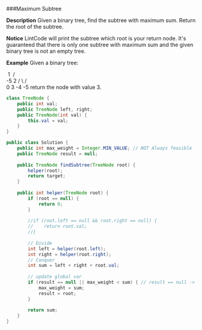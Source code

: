 ###Maximum Subtree

**Description**
Given a binary tree, find the subtree with maximum sum. Return the root of the subtree.

**Notice**
LintCode will print the subtree which root is your return node.
It's guaranteed that there is only one subtree with maximum sum and the given binary tree is not an empty tree.


**Example**
Given a binary tree:

​       1
​     /   \
  -5      2
  / \    /  \
0   3 -4  -5
return the node with value 3.



```java
class TreeNode {
	public int val;
    public TreeNode left, right;
    public TreeNode(int val) {
        this.val = val;
    }
}

public class Solution {
    public int max_weight = Integer.MIN_VALUE; // NOT Always feasible !!!!!! See Below
    public TreeNode result = null;
  
    public TreeNode findSubtree(TreeNode root) {
     	helper(root);
        return target;
    }
  
    public int helper(TreeNode root) {
        if (root == null) {
            return 0;
        }
      
     	//if (root.left == null && root.right == null) {
        //    return root.val;
        //}
      
        // Divide
		int left = helper(root.left);
        int right = helper(root.right);
        // Conquer
        int sum = left + right + root.val;
        
        // update global var
        if (result == null || max_weight < sum) { // result == null -> one root with val Integer.MIN_VALUE !!!!!!!!!!!!
            max_weight = sum;
            result = root;
        }
        
        return sum;
    }
}
```

